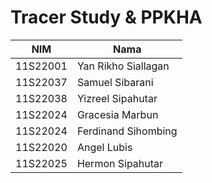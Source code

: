 # Tracer Study & PPKHA

| NIM      | Nama                |
| -------- | -----------------   |
| 11S22001 | Yan Rikho Siallagan |
| 11S22037 | Samuel Sibarani     |
| 11S22038 | Yizreel Sipahutar   |
| 11S22024 | Gracesia Marbun     |
| 11S22024 | Ferdinand Sihombing |
| 11S22020 | Angel Lubis         |
| 11S22025 | Hermon Sipahutar    |
